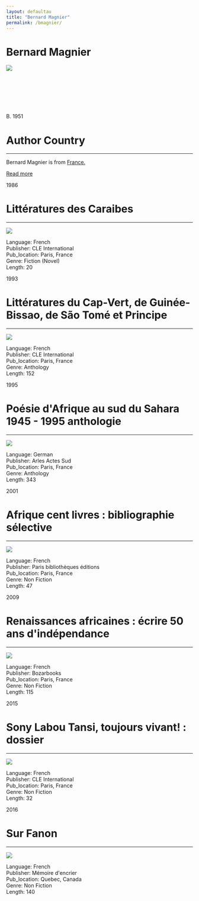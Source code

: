 ```yaml
---
layout: defaultau
title: "Bernard Magnier"
permalink: /bmagnier/
---
```

<!-- partial:index.partial.html -->
<div class="content">
    <h1>Bernard Magnier</h1>
    <div class="quote">
        <div><img src="https://upload.wikimedia.org/wikipedia/commons/thumb/5/5f/BernarD_Manet_BM_Croix_Rouge_32093.jpg/330px-BernarD_Manet_BM_Croix_Rouge_32093.jpg" class="logo"></div>
    </div>
    <div class="timeline">
        <div style="padding-bottom:100px;"></div>
        <div class="block">
            <div class="date right"><p class="right"> B. 1951 </p></div>
            <div class="dot"></div>
            <div class="left first">
            <div class="author_country">
                <h1>Author Country</h1><hr>
          <div class="aclocation">  <p>Bernard Magnier is from <a href="{{ site.baseurl }}/17">France.</a></p></div>
                <div class="acreadmore"><a href="https://www.wikidata.org/wiki/Q44385924" target="_blank">Read more</a></div>
            </div>
            </div>
        </div>
        <div class="block">
            <div class="date left"><p class="left">1986</p></div>
            <div class="dot"></div>
            <div class="right">
                <h1>Littératures des Caraibes</h1><hr>
                <p><img src="https://fr.shopping.rakuten.com/photo/1413186079_L.jpg"></p>
                <p>
                Language: French<br/>
                Publisher: CLE International<br/>
                Pub_location: Paris, France<br/>
                Genre: Fiction (Novel)<br/>
                Length: 20</p>
            </div>
        </div>
        <div class="block">
            <div class="date right"><p class="right">1993</p></div>
            <div class="dot"></div>
            <div class="left hide">
                <h1>Littératures du Cap-Vert, de Guinée-Bissao, de São Tomé et Principe</h1><hr>
                <p><img src="https://cdn.cultura.com/cdn-cgi/image/width=1024/media/pim/TITELIVE/81_9782914043366_1_75.jpg"></p>
                <p>Language: French<br/>
                Publisher: CLE International<br/>
                Pub_location: Paris, France<br/>
                Genre: Anthology<br/>
                Length: 152</p>
            </div>
        </div>
        <div class="block">
            <div class="date left"><p class="left">1995</p></div>
            <div class="dot"></div>
            <div class="right hide">
                <h1>Poésie d'Afrique au sud du Sahara 1945 - 1995 anthologie</h1><hr>
                <p><img src="https://m.media-amazon.com/images/I/31mw91cq1ZL._AC_SY780_.jpg"></p>
                <p>Language: German<br/>
                Publisher: Arles Actes Sud<br/>
                Pub_location: Paris, France<br/>
                Genre: Anthology<br/>
                Length: 343</p>
            </div>
        </div>
        <div class="block">
            <div class="date right"><p class="right">2001</p></div>
            <div class="dot"></div>
            <div class="left hide">
                <h1>Afrique cent livres : bibliographie sélective</h1><hr>
                <p><img src="https://m.media-amazon.com/images/I/41OEj0XVs6L._SX495_BO1,204,203,200_.jpg"></p>
                <p>Language: French<br/>
                Publisher: Paris bibliothèques éditions<br/>
                Pub_location: Paris, France<br/>
                Genre: Non Fiction<br/>
                Length: 47</p>
            </div>
        </div>
        <div class="block">
            <div class="date left"><p class="left">2009</p></div>
            <div class="dot"></div>
            <div class="right hide">
                <h1>Renaissances africaines : écrire 50 ans d'indépendance</h1><hr>
                <p><img src="https://m.media-amazon.com/images/I/81oZGtaYd1L.jpg"></p>
                <p>Language: French<br/>
                Publisher: Bozarbooks<br/>
                Pub_location: Paris, France<br/>
                Genre: Non Fiction<br/>
                Length: 115</p>
            </div>
        </div>
        <div class="block">
            <div class="date right"><p class="right">2015</p></div>
            <div class="dot"></div>
            <div class="left hide">
                <h1>Sony Labou Tansi, toujours vivant! : dossier</h1><hr>
                <p><img src="https://cdn.vectorstock.com/i/preview-1x/48/06/image-preview-icon-picture-placeholder-vector-31284806.jpg"></p>
                <p>Language: French<br/>
                Publisher: CLE International<br/>
                Pub_location: Paris, France<br/>
                Genre: Non Fiction<br/>
                Length: 32</p>
            </div>
        </div>
        <div class="block">
            <div class="date left"><p class="left">2016</p></div>
            <div class="dot"></div>
            <div class="right hide">
                <h1>Sur Fanon</h1><hr>
                <p><img src="https://static.fnac-static.com/multimedia/Images/FR/NR/33/9c/77/7838771/1540-1/tsp20220420060331/Sur-fanon.jpg"></p>
                <p>Language: French<br/>
                Publisher: Mémoire d'encrier<br/>
                Pub_location: Quebec, Canada<br/>
                Genre: Non Fiction<br/>
                Length: 140</p>
            </div>
        </div>
        <div id="footer">
    </div>
</div>
